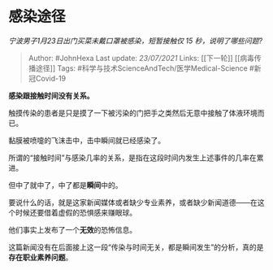 # 感染途径
*宁波男子1月23日出门买菜未戴口罩被感染，短暂接触仅 15 秒，说明了哪些问题?*

> Author: #JohnHexa
Last update: *23/07/2021* 
Links: [[下一轮]] [[病毒传播途径]]
Tags: #科学与技术ScienceAndTech/医学Medical-Science  #新冠Covid-19 

 
**感染跟接触时间没有关系。**

触摸传染的患者是只是摸了一下被污染的门把手之类然后无意中接触了体液环境而已。

黏膜被喷嚏的飞沫击中，击中瞬间就已经感染了。

所谓的“接触时间”与感染几率的关系，是指在这段时间内发生上述事件的几率在累进。

但中了就中了，中了都是**瞬间**中的。

要说什么的话，就是这家新闻媒体或者缺少专业素养，或者缺少新闻道德——在这个时候还要借着虚假的恐惧感来赚眼球。

他们事实上发布了一个**无效**的恐怖信息。

这篇新闻没有在后面接上这一段“传染与时间无关，都是瞬间发生”的分析，真的是**存在职业素养问题**。




